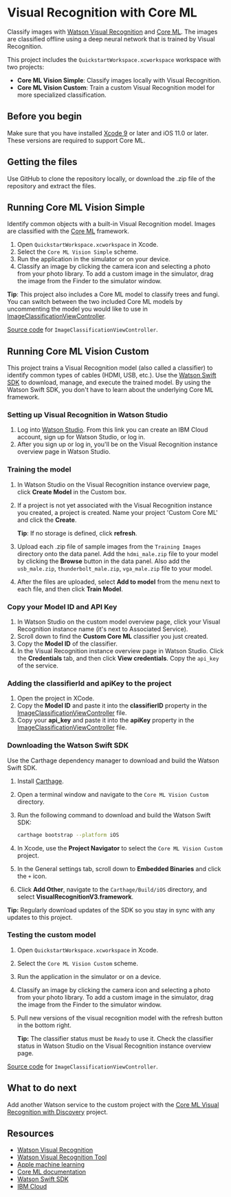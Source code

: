 # Visual Recognition with Core ML

Classify images with [Watson Visual Recognition](https://www.ibm.com/watson/services/visual-recognition/) and [Core ML](https://developer.apple.com/machine-learning/). The images are classified offline using a deep neural network that is trained by Visual Recognition.

This project includes the `QuickstartWorkspace.xcworkspace` workspace with two projects:

- **Core ML Vision Simple**: Classify images locally with Visual Recognition.
- **Core ML Vision Custom**: Train a custom Visual Recognition model for more specialized classification.

## Before you begin

Make sure that you have installed [Xcode 9][xcode_download] or later and iOS 11.0 or later. These versions are required to support Core ML.

## Getting the files
Use GitHub to clone the repository locally, or download the .zip file of the repository and extract the files.

## Running Core ML Vision Simple
Identify common objects with a built-in Visual Recognition model. Images are classified with the [Core ML](https://developer.apple.com/documentation/coreml) framework.

1.  Open `QuickstartWorkspace.xcworkspace` in Xcode.
1.  Select the `Core ML Vision Simple` scheme.
1.  Run the application in the simulator or on your device.
1.  Classify an image by clicking the camera icon and selecting a photo from your photo library. To add a custom image in the simulator, drag the image from the Finder to the simulator window.

**Tip**: This project also includes a Core ML model to classify trees and fungi. You can switch between the two included Core ML models by uncommenting the model you would like to use in [ImageClassificationViewController](../master/Core%20Ml%20Vision%20Simple/Core%20Ml%20Vision%20Simple/ImageClassificationViewController.swift).

[Source code](../master/Core%20Ml%20Vision%20Simple/Core%20Ml%20Vision%20Simple/ImageClassificationViewController.swift) for `ImageClassificationViewController`.

## Running Core ML Vision Custom
This project trains a Visual Recognition model (also called a classifier) to identify common types of cables (HDMI, USB, etc.). Use the [Watson Swift SDK](https://github.com/watson-developer-cloud/swift-sdk) to download, manage, and execute the trained model. By using the Watson Swift SDK, you don't have to learn about the underlying Core ML framework.

### Setting up Visual Recognition in Watson Studio
1.  Log into [Watson Studio][watson_studio_visrec_tooling]. From this link you can create an IBM Cloud account, sign up for Watson Studio, or log in.
1.  After you sign up or log in, you'll be on the Visual Recognition instance overview page in Watson Studio.

### Training the model
1.  In Watson Studio on the Visual Recognition instance overview page, click **Create Model** in the Custom box.
1.  If a project is not yet associated with the Visual Recognition instance you created, a project is created. Name your project 'Custom Core ML' and click the **Create**. 

    **Tip**: If no storage is defined, click **refresh**.
1.  Upload each .zip file of sample images from the `Training Images` directory onto the data panel. Add the `hdmi_male.zip` file to your model by clicking the **Browse** button in the data panel. Also add the `usb_male.zip`, `thunderbolt_male.zip`, `vga_male.zip` file to your model.
1.  After the files are uploaded, select **Add to model** from the menu next to each file, and then click **Train Model**.

### Copy your Model ID and API Key
1.  In Watson Studio on the custom model overview page, click your Visual Recognition instance name (it's next to Associated Service). 
1.  Scroll down to find the **Custom Core ML** classifier you just created. 
1.  Copy the **Model ID** of the classifier.
1.  In the Visual Recognition instance overview page in Watson Studio. Click the **Credentials** tab, and then click **View credentials**. Copy the `api_key` of the service.

### Adding the classifierId and apiKey to the project
1.  Open the project in XCode.
1.  Copy the **Model ID** and paste it into the **classifierID** property in the [ImageClassificationViewController](../master/Core%20ML%20Vision%20Custom/Core%20ML%20Vision%20Custom/ImageClassificationViewController.swift) file.
1.  Copy your **api_key** and paste it into the **apiKey** property in the [ImageClassificationViewController](../master/Core%20ML%20Vision%20Custom/Core%20ML%20Vision%20Custom/ImageClassificationViewController.swift) file.

### Downloading the Watson Swift SDK
Use the Carthage dependency manager to download and build the Watson Swift SDK.

1.  Install [Carthage](https://github.com/Carthage/Carthage#installing-carthage).
1.  Open a terminal window and navigate to the `Core ML Vision Custom` directory.
1.  Run the following command to download and build the Watson Swift SDK:

    ```bash
    carthage bootstrap --platform iOS
    ```
1.  In Xcode, use the **Project Navigator** to select the `Core ML Vision Custom` project.
1.  In the General settings tab, scroll down to **Embedded Binaries** and click the `+` icon.
1.  Click **Add Other**, navigate to the `Carthage/Build/iOS` directory, and select **VisualRecognitionV3.framework**.

**Tip:** Regularly download updates of the SDK so you stay in sync with any updates to this project.

### Testing the custom model

1. Open `QuickstartWorkspace.xcworkspace` in Xcode.
1. Select the `Core ML Vision Custom` scheme.
1. Run the application in the simulator or on a device.
1. Classify an image by clicking the camera icon and selecting a photo from your photo library. To add a custom image in the simulator, drag the image from the Finder to the simulator window.
1. Pull new versions of the visual recognition model with the refresh button in the bottom right.

    **Tip:** The classifier status must be `Ready` to use it. Check the classifier status in Watson Studio on the Visual Recognition instance overview page.

[Source code](../master/Core%20ML%20Vision%20Custom/Core%20ML%20Vision%20Custom/ImageClassificationViewController.swift) for `ImageClassificationViewController`.

## What to do next

Add another Watson service to the custom project with the [Core ML Visual Recognition with Discovery][vizreq_with_discovery] project.

## Resources

- [Watson Visual Recognition](https://www.ibm.com/watson/services/visual-recognition/)
- [Watson Visual Recognition Tool][vizreq_tooling]
- [Apple machine learning](https://developer.apple.com/machine-learning/)
- [Core ML documentation](https://developer.apple.com/documentation/coreml)
- [Watson Swift SDK](https://github.com/watson-developer-cloud/swift-sdk)
- [IBM Cloud](https://bluemix.net)

[vizreq_with_discovery]: https://github.com/watson-developer-cloud/visual-recognition-with-discovery-coreml/
[xcode_download]: https://developer.apple.com/xcode/downloads/
[vizreq_tooling]: https://watson-visual-recognition.ng.bluemix.net/
[watson_studio_visrec_tooling]: https://dataplatform.ibm.com/registration/stepone?target=watson_vision_combined&context=wdp&apps=watson_studio&cm_sp=WatsonPlatform-WatsonPlatform-_-OnPageNavCTA-IBMWatson_VisualRecognition-_-CoreMLGithub
